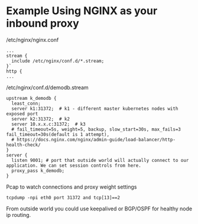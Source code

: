 # Example Using NGINX as your inbound proxy

/etc/nginx/nginx.conf
```
...
stream {
  include /etc/nginx/conf.d/*.stream;
}`
http {
...
```


/etc/nginx/conf.d/demodb.stream
```
upstream k_demodb {
  least_conn;
  server k1:31372;  # k1 - different master kubernetes nodes with exposed port
  server k2:31372;  # k2
  server 10.x.x.c:31372;  # k3
  # fail_timeout=5s, weight=5, backup, slow_start=30s, max_fails=3 fail_timeout=30s(default is 1 attempt),
  # https://docs.nginx.com/nginx/admin-guide/load-balancer/http-health-check/
}
server {
  listen 9001; # port that outside world will actually connect to our application. We can set session controls from here.
  proxy_pass k_demodb;
}
```


Pcap to watch connections and proxy weight settings
```
tcpdump -npi eth0 port 31372 and tcp[13]==2
```

From outside world you could use keepalived or BGP/OSPF for healthy node ip routing.
